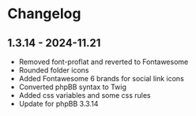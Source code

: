 # Changelog

## 1.3.14 - 2024-11.21
- Removed font-proflat and reverted to Fontawesome
- Rounded folder icons
- Added Fontawesome 6 brands for social link icons
- Converted phpBB syntax to Twig 
- Added css variables and some css rules
- Update for phpBB 3.3.14